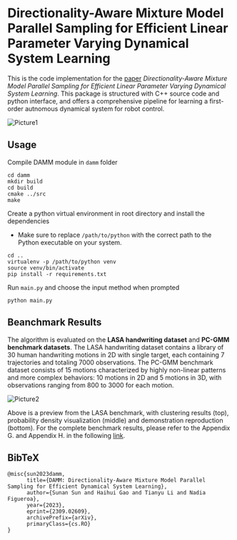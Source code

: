 # Directionality-Aware Mixture Model Parallel Sampling for Efficient Linear Parameter Varying Dynamical System Learning


This is the code implementation for the [paper](https://arxiv.org/abs/2309.02609) *Directionality-Aware Mixture Model Parallel Sampling for Efficient Linear Parameter Varying Dynamical System Learning*. This package is structured with C++ source code and python interface, and offers a comprehensive pipeline for learning a first-order autnomous dynamical system for robot control. 



![Picture1](https://github.com/SunannnSun/damm_lpvds/assets/97807687/5a72467b-c771-4e8a-a0e0-7828efa59952)




## Usage

Compile DAMM module in ``damm`` folder
```
cd damm
mkdir build
cd build
cmake ../src
make
```




Create a python virtual environment in root directory and install the dependencies
- Make sure to replace `/path/to/python` with the correct path to the Python executable on your system. 

```
cd ..
virtualenv -p /path/to/python venv
source venv/bin/activate
pip install -r requirements.txt
```

Run ```main.py``` and choose the input method when prompted

```
python main.py
```

Beanchmark Results
---
The algorithm is evaluated on the **LASA handwriting dataset** and **PC-GMM benchmark datasets**. The LASA handwriting dataset contains a library of 30 human handwriting motions in 2D with single target, each containing 7 trajectories and totaling 7000 observations. The PC-GMM benchmark dataset consists of 15 motions characterized by highly non-linear patterns and more complex behaviors: 10 motions in 2D and 5 motions in 3D, with observations ranging from 800 to 3000 for each motion.


![Picture2](https://github.com/damm-2023/damm/assets/97807687/32a18fcd-f962-46b7-96a3-0e4d66f016be)


Above is a preview from the LASA benchmark, with clustering results (top), probability density visualization (middle) and demonstration reproduction (bottom). For the complete benchmark results, please refer to the Appendix G. and Appendix H. in the following [link](https://arxiv.org/pdf/2309.02609.pdf).


BibTeX
---
```
@misc{sun2023damm,
      title={DAMM: Directionality-Aware Mixture Model Parallel Sampling for Efficient Dynamical System Learning}, 
      author={Sunan Sun and Haihui Gao and Tianyu Li and Nadia Figueroa},
      year={2023},
      eprint={2309.02609},
      archivePrefix={arXiv},
      primaryClass={cs.RO}
}
```
